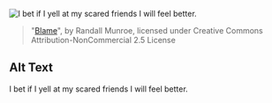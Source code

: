 ![I bet if I yell at my scared friends I will feel better.](https://imgs.xkcd.com/comics/blame.png)
> "[Blame](https://xkcd.com/1761/)", by Randall Munroe, licensed under Creative Commons Attribution-NonCommercial 2.5 License

## Alt Text
I bet if I yell at my scared friends I will feel better.

